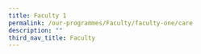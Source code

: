 ```yaml
---
title: Faculty 1
permalink: /our-programmes/Faculty/faculty-one/care
description: ""
third_nav_title: Faculty
---
```

